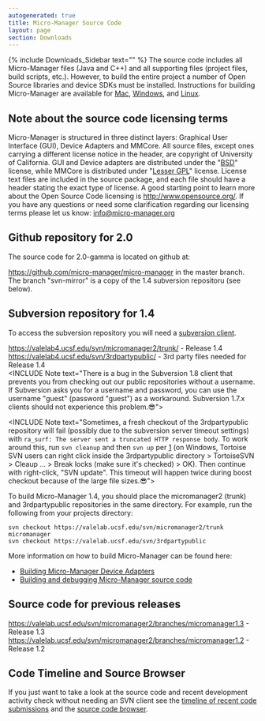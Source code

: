 ```yaml
---
autogenerated: true
title: Micro-Manager Source Code
layout: page
section: Downloads
---
```


{% include Downloads_Sidebar text="" %} 
 The source code
includes all Micro-Manager files (Java and C++) and all supporting files
(project files, build scripts, etc.). However, to build the entire
project a number of Open Source libraries and device SDKs must be
installed. Instructions for building Micro-Manager are available for
[Mac](Full_Build_on_MacOS_X_Leopard "wikilink"),
[Windows](Building_MM_on_Windows "wikilink"), and
[Linux](Linux_installation_from_source_(Ubuntu) "wikilink").

## Note about the source code licensing terms

Micro-Manager is structured in three distinct layers: Graphical User
Interface (GUI), Device Adapters and MMCore. All source files, except
ones carrying a different license notice in the header, are copyright of
University of California. GUI and Device adapters are distributed under
the "[BSD](http://www.opensource.org/licenses/bsd-license.php)" license,
while MMCore is distributed under "[Lesser
GPL](http://www.opensource.org/licenses/lgpl-license.php)" license.
License text files are included in the source package, and each file
should have a header stating the exact type of license. A good starting
point to learn more about the Open Source Code licensing is
<http://www.opensource.org/>. If you have any questions or need some
clarification regarding our licensing terms please let us know:
<info@micro-manager.org>

## Github repository for 2.0

The source code for 2.0-gamma is located on github at:

<https://github.com/micro-manager/micro-manager> in the master branch.
The branch "svn-mirror" is a copy of the 1.4 subversion repositoru (see
below).

## Subversion repository for 1.4

To access the subversion repository you will need a [subversion
client](http://subversion.tigris.org/).

<https://valelab4.ucsf.edu/svn/micromanager2/trunk/> - Release 1.4  
<https://valelab4.ucsf.edu/svn/3rdpartypublic/> - 3rd party files needed
for Release 1.4  
&lt;INCLUDE Note text="There is a bug in the Subversion 1.8 client that
prevents you from checking out our public repositories without a
username. If Subversion asks you for a username and password, you can
use the username "guest" (password "guest") as a workaround. Subversion
1.7.x clients should not experience this problem.😎"&gt;

&lt;INCLUDE Note text="Sometimes, a fresh checkout of the 3rdpartypublic
repository will fail (possibly due to the subversion server timeout
settings) with
`ra_surf: The server sent a truncated HTTP response body`. To work
around this, run `svn cleanup` and then `svn up` per
[1](http://stackoverflow.com/a/33996416) (on Windows, Tortoise SVN users
can right click inside the 3rdpartypublic directory &gt; TortoiseSVN
&gt; Cleaup ... &gt; Break locks (make sure it's checked) &gt; OK). Then
continue with right-click, "SVN update". This timeout will happen twice
during boost checkout because of the large file sizes.😎"&gt;

To build Micro-Manager 1.4, you should place the micromanager2 (trunk)
and 3rdpartypublic repositories in the same directory. For example, run
the following from your projects directory:

```
svn checkout https://valelab.ucsf.edu/svn/micromanager2/trunk micromanager
svn checkout https://valelab.ucsf.edu/svn/3rdpartypublic
```

More information on how to build Micro-Manager can be found here:

-   [Building Micro-Manager Device
    Adapters](Building_Micro-Manager_Device_Adapters "wikilink")
-   [Building and debugging Micro-Manager source
    code](Building_and_debugging_Micro-Manager_source_code "wikilink")

## Source code for previous releases

<https://valelab.ucsf.edu/svn/micromanager2/branches/micromanager1.3> -
Release 1.3  
<https://valelab.ucsf.edu/svn/micromanager2/branches/micromanager1.2> -
Release 1.2  

## Code Timeline and Source Browser

If you just want to take a look at the source code and recent
development activity check without needing an SVN client see the
[timeline of recent code
submissions](https://valelab.ucsf.edu/trac/micromanager/timeline) and
the [source code
browser](https://valelab.ucsf.edu/trac/micromanager/browser).
